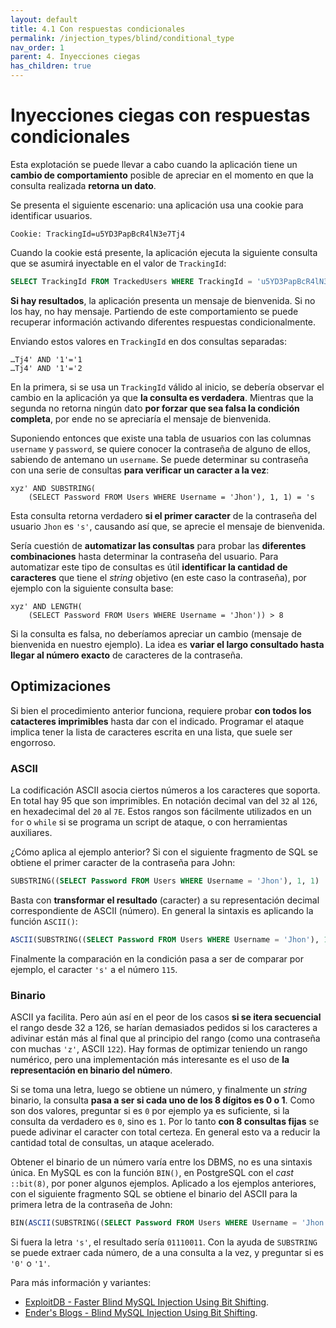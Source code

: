 ```yaml
---
layout: default
title: 4.1 Con respuestas condicionales
permalink: /injection_types/blind/conditional_type
nav_order: 1
parent: 4. Inyecciones ciegas
has_children: true
---
```


# Inyecciones ciegas con respuestas condicionales

Esta explotación se puede llevar a cabo cuando la aplicación tiene un **cambio de comportamiento** posible de apreciar en el momento en que la consulta realizada **retorna un dato**.

Se presenta el siguiente escenario: una aplicación usa una cookie para identificar usuarios.

```
Cookie: TrackingId=u5YD3PapBcR4lN3e7Tj4
```

Cuando la cookie está presente, la aplicación ejecuta la siguiente consulta que se asumirá inyectable en el valor de `TrackingId`:

```sql
SELECT TrackingId FROM TrackedUsers WHERE TrackingId = 'u5YD3PapBcR4lN3e7Tj4'
```

**Si hay resultados**, la aplicación presenta un mensaje de bienvenida. Si no los hay, no hay mensaje. Partiendo de este comportamiento se puede recuperar información activando diferentes respuestas condicionalmente.

Enviando estos valores en `TrackingId` en dos consultas separadas:

```
…Tj4' AND '1'='1 
…Tj4' AND '1'='2
```

En la primera, si se usa un `TrackingId` válido al inicio, se debería observar el cambio en la aplicación ya que **la consulta es verdadera**. Mientras que la segunda no retorna ningún dato **por forzar que sea falsa la condición completa**, por ende no se apreciaría el mensaje de bienvenida. 

Suponiendo entonces que existe una tabla de usuarios con las columnas `username` y `password`, se quiere conocer la contraseña de alguno de ellos, sabiendo de antemano un `username`. Se puede determinar su contraseña con una serie de consultas **para verificar un caracter a la vez**:

```
xyz' AND SUBSTRING(
    (SELECT Password FROM Users WHERE Username = 'Jhon'), 1, 1) = 's
```

Esta consulta retorna verdadero **si el primer caracter** de la contraseña del usuario `Jhon` es `'s'`, causando así que, se aprecie el mensaje de bienvenida.

Sería cuestión de **automatizar las consultas** para probar las **diferentes combinaciones** hasta determinar la contraseña del usuario. Para automatizar este tipo de consultas es útil **identificar la cantidad de caracteres** que tiene el *string* objetivo (en este caso la contraseña), por ejemplo con la siguiente consulta base:

```
xyz' AND LENGTH(
    (SELECT Password FROM Users WHERE Username = 'Jhon')) > 8
```

Si la consulta es falsa, no deberíamos apreciar un cambio (mensaje de bienvenida en nuestro ejemplo). La idea es **variar el largo consultado hasta llegar al número exacto** de caracteres de la contraseña.

## Optimizaciones

Si bien el procedimiento anterior funciona, requiere probar **con todos los catacteres imprimibles** hasta dar con el indicado. Programar el ataque implica tener la lista de caracteres escrita en una lista, que suele ser engorroso.

### ASCII

La codificación ASCII asocia ciertos números a los caracteres que soporta. En total hay 95 que son imprimibles. En notación decimal van del `32` al `126`, en hexadecimal del `20` al `7E`. Estos rangos son fácilmente utilizados en un `for` o `while` si se programa un script de ataque, o con herramientas auxiliares.

¿Cómo aplica al ejemplo anterior? Si con el siguiente fragmento de SQL se obtiene el primer caracter de la contraseña para John:

```sql
SUBSTRING((SELECT Password FROM Users WHERE Username = 'Jhon'), 1, 1)
```

Basta con **transformar el resultado** (caracter) a su representación decimal correspondiente de ASCII (número). En general la sintaxis es aplicando la función `ASCII()`:

```sql
ASCII(SUBSTRING((SELECT Password FROM Users WHERE Username = 'Jhon'), 1, 1))
```

Finalmente la comparación en la condición pasa a ser de comparar por ejemplo, el caracter `'s'` a el número `115`.

### Binario

ASCII ya facilita. Pero aún así en el peor de los casos **si se itera secuencial** el rango desde 32 a 126, se harían demasiados pedidos si los caracteres a adivinar están más al final que al principio del rango (como una contraseña con muchas `'z'`, ASCII `122`). Hay formas de optimizar teniendo un rango numérico, pero una implementación más interesante es el uso de **la representación en binario del número**.

Si se toma una letra, luego se obtiene un número, y finalmente un *string* binario, la consulta **pasa a ser si cada uno de los 8 dígitos es 0 o 1**. Como son dos valores, preguntar si es `0` por ejemplo ya es suficiente, si la consulta da verdadero es `0`, sino es `1`. Por lo tanto **con 8 consultas fijas** se puede adivinar el caracter con total certeza. En general esto va a reducir la cantidad total de consultas, un ataque acelerado.

Obtener el binario de un número varía entre los DBMS, no es una sintaxis única. En MySQL es con la función `BIN()`, en PostgreSQL con el *cast* `::bit(8)`, por poner algunos ejemplos. Aplicado a los ejemplos anteriores, con el siguiente fragmento SQL se obtiene el binario del ASCII para la primera letra de la contraseña de John:

```sql
BIN(ASCII(SUBSTRING((SELECT Password FROM Users WHERE Username = 'Jhon'), 1, 1)))
```

Si fuera la letra `'s'`, el resultado sería `01110011`. Con la ayuda de `SUBSTRING` se puede extraer cada número, de a una consulta a la vez, y preguntar si es `'0'` o `'1'`.

Para más información y variantes:
- [ExploitDB - Faster Blind MySQL Injection Using Bit Shifting](https://www.exploit-db.com/papers/17073).
- [Ender's Blogs - Blind MySQL Injection Using Bit Shifting](https://enderspub.kubertu.com/blind-mysql-injection-using-bit-shifting).
